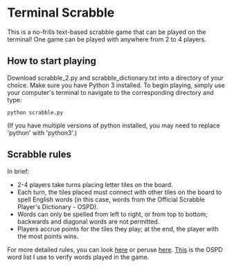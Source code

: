 # Terminal Scrabble

This is a no-frills text-based scrabble game that can be played on the terminal! One game can be played with anywhere from 2 to 4 players.

## How to start playing

Download scrabble_2.py and scrabble_dictionary.txt into a directory of your choice. Make sure you have Python 3 installed. To begin playing, simply use your computer's terminal to navigate to the corresponding directory and type:

```
python scrabble.py
```

(If you have multiple versions of python installed, you may need to replace 'python' with 'python3'.)

## Scrabble rules

In brief:

* 2-4 players take turns placing letter tiles on the board.
* Each turn, the tiles placed must connect with other tiles on the board to spell English words (in this case, words from the Official Scrabble Player's Dictionary - OSPD).
* Words can only be spelled from left to right, or from top to bottom; backwards and diagonal words are not permitted.
* Players accrue points for the tiles they play; at the end, the player with the most points wins.

For more detailed rules, you can look [here](http://www.ece.northwestern.edu/~robby/uc-courses/22001-2008-winter/scrabble.html) or peruse [here](https://en.wikibooks.org/wiki/Scrabble/Rules). [This](http://www.puzzlers.org/pub/wordlists/ospd.txt) is the OSPD word list I use to verify words played in the game.
